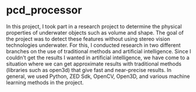 # pcd_processor
In this project, I took part in a research project to determine the physical properties of underwater objects such as volume and shape. The goal of the project was to detect these features without using stereo vision technologies underwater. For this, I conducted research in two different branches on the use of traditional methods and artificial intelligence. Since I couldn't get the results I wanted in artificial intelligence, we have come to a situation where we can get approximate results with traditional methods (libraries such as open3d) that give fast and near-precise results. In general, we used Python, ZED Sdk, OpenCV, Open3D, and various machine learning methods in the project.
